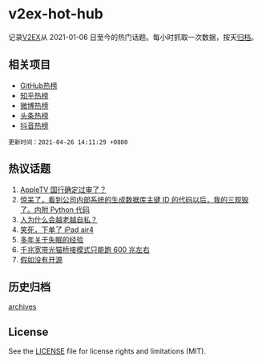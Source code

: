 # v2ex-hot-hub

 记录[V2EX](https://www.v2ex.com/)从 2021-01-06 日至今的热门话题。每小时抓取一次数据，按天[归档](archives)。
 
 ## 相关项目

- [GitHub热榜](https://github.com/snaildev/github-hot-hub)
- [知乎热榜](https://github.com/snaildev/zhihu-hot-hub)
- [微博热榜](https://github.com/snaildev/weibo-hot-hub)
- [头条热榜](https://github.com/snaildev/toutiao-hot-hub)
- [抖音热榜](https://github.com/snaildev/douyin-hot-hub)


 `更新时间：2021-04-26 14:11:29 +0800`

## 热议话题

1. [AppleTV 国行确定过审了？](https://www.v2ex.com/t/773125)
1. [惊呆了，看到公司内部系统的生成数据库主键 ID 的代码以后，我的三观毁了。内附 Python 代码](https://www.v2ex.com/t/773177)
1. [人为什么会越老越自私？](https://www.v2ex.com/t/773150)
1. [笑死，下单了 iPad air4](https://www.v2ex.com/t/773146)
1. [多年关于失眠的经验](https://www.v2ex.com/t/773225)
1. [千兆宽带光猫桥接模式只能跑 600 兆左右](https://www.v2ex.com/t/773168)
1. [假如没有开源](https://www.v2ex.com/t/773246)

## 历史归档

[archives](archives)

## License

See the [LICENSE](LICENSE) file for license rights and limitations (MIT).
